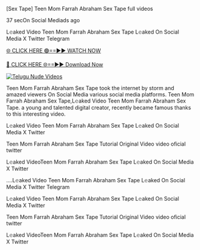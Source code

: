 [Sex Tape] Teen Mom Farrah Abraham Sex Tape full videos


37 secOn Social Mediads ago

L𝚎aked Video Teen Mom Farrah Abraham Sex Tape L𝚎aked On Social Media X Twitter Telegram

[🌐 CLICK HERE 🟢==►► WATCH NOW](https://viral-xone.blogspot.com/2025/01/valovideo.html)

[🔴 CLICK HERE 🌐==►► Download Now](https://viral-xone.blogspot.com/2025/01/valovideo.html)

[![Telugu Nude Videos](https://i.imgur.com/dJHk4Zq.gif)](https://viral-xone.blogspot.com/2025/01/valovideo.html)

Teen Mom Farrah Abraham Sex Tape took the internet by storm and amazed viewers On Social Media various social media platforms. Teen Mom Farrah Abraham Sex Tape,L𝚎aked Video Teen Mom Farrah Abraham Sex Tape. a young and talented digital creator, recently became famous thanks to this interesting video.

L𝚎aked Video Teen Mom Farrah Abraham Sex Tape L𝚎aked On Social Media X Twitter

Teen Mom Farrah Abraham Sex Tape Tutorial Original Video video oficial twitter

L𝚎aked VideoTeen Mom Farrah Abraham Sex Tape L𝚎aked On Social Media X Twitter

....L𝚎aked Video Teen Mom Farrah Abraham Sex Tape L𝚎aked On Social Media X Twitter Telegram

L𝚎aked Video Teen Mom Farrah Abraham Sex Tape L𝚎aked On Social Media X Twitter

Teen Mom Farrah Abraham Sex Tape Tutorial Original Video video oficial twitter

L𝚎aked VideoTeen Mom Farrah Abraham Sex Tape L𝚎aked On Social Media X Twitter